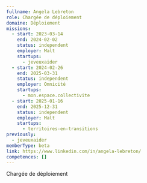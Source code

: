```yaml
---
fullname: Angela Lebreton
role: Chargée de déploiement
domaine: Déploiement
missions:
  - start: 2023-03-14
    end: 2024-02-02
    status: independent
    employer: Malt
    startups:
      - jeveuxaider
  - start: 2024-02-26
    end: 2025-03-31
    status: independent
    employer: Omnicité
    startups:
      - mon.espace.collectivite
  - start: 2025-01-16
    end: 2025-12-31
    status: independent
    employer: Malt
    startups:
      - territoires-en-transitions
previously:
  - jeveuxaider
memberType: beta
link: https://www.linkedin.com/in/angela-lebreton/
competences: []
---
```

Chargée de déploiement